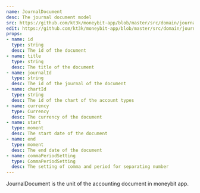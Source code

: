 ```yaml
---
name: JournalDocument
desc: The journal document model
src: https://github.com/kt3k/moneybit-app/blob/master/src/domain/journal-document.js
edit: https://github.com/kt3k/moneybit-app/blob/master/src/domain/journal-document.md
props:
- name: id
  type: string
  desc: The id of the document
- name: title
  type: string
  desc: The title of the document
- name: journalId
  type: string
  desc: The id of the journal of the document
- name: chartId
  type: string
  desc: The id of the chart of the account types
- name: currency
  type: Currency
  desc: The currency of the document
- name: start
  type: moment
  desc: The start date of the document
- name: end
  type: moment
  desc: The end date of the document
- name: commaPeriodSetting
  type: CommaPeriodSetting
  desc: The setting of comma and period for separating number
---
```


JournalDocument is the unit of the accounting document in moneybit app.
